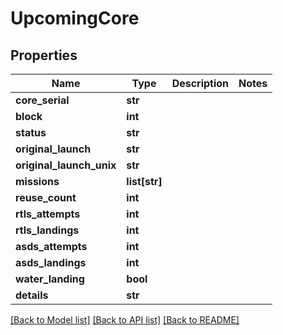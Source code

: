 # UpcomingCore

## Properties
Name | Type | Description | Notes
------------ | ------------- | ------------- | -------------
**core_serial** | **str** |  | 
**block** | **int** |  | 
**status** | **str** |  | 
**original_launch** | **str** |  | 
**original_launch_unix** | **str** |  | 
**missions** | **list[str]** |  | 
**reuse_count** | **int** |  | 
**rtls_attempts** | **int** |  | 
**rtls_landings** | **int** |  | 
**asds_attempts** | **int** |  | 
**asds_landings** | **int** |  | 
**water_landing** | **bool** |  | 
**details** | **str** |  | 

[[Back to Model list]](../README.md#documentation-for-models) [[Back to API list]](../README.md#documentation-for-api-endpoints) [[Back to README]](../README.md)


